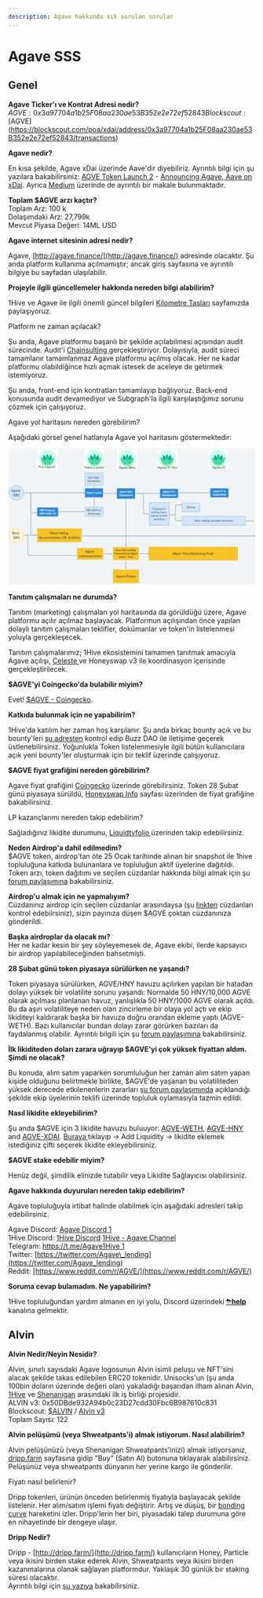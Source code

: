```yaml
---
description: Agave hakkında sık sorulan sorular
---
```


# Agave SSS

## Genel

**Agave Ticker'ı ve Kontrat Adresi nedir?**  
$AGVE: 0x3a97704a1b25F08aa230ae53B352e2e72ef52843  
Blockscout: [$AGVE](https://blockscout.com/poa/xdai/address/0x3a97704a1b25F08aa230ae53B352e2e72ef52843/transactions)

**Agave nedir?**

En kısa şekilde, Agave xDai üzerinde Aave'dir diyebiliriz. Ayrıntılı bilgi için şu yazılara bakabilirsiniz: [AGVE Token Launch 2](https://forum.1hive.org/t/ag-token-launch/2108) - [Announcing Agave, Aave on xDai](https://forum.1hive.org/t/announcing-agaave-aave-on-xdai/1792). Ayrıca [Medium](https://medium.com/agavetr/agaveyi-tan%C4%B1yal%C4%B1m-bc1c5a989053) üzerinde de ayrıntılı bir makale bulunmaktadır.

**Toplam $AGVE arzı kaçtır?**  
Toplam Arz: 100 k  
Dolaşımdaki Arz: 27,799k  
Mevcut Piyasa Değeri: 14ML USD

**Agave internet sitesinin adresi nedir?**

Agave, [http://agave.finance/](http://agave.finance/) adresinde olacaktır. Şu anda platform kullanıma açılmamıştır; ancak giriş sayfasına ve ayrıntılı bilgiye bu sayfadan ulaşılabilir.

**Projeyle ilgili güncellemeler hakkında nereden bilgi alabilirim?**

1Hive ve Agave ile ilgili önemli güncel bilgileri [Kilometre Taşları](../projects/1hive-updates.md) sayfamızda paylaşıyoruz.

Platform ne zaman açılacak?

Şu anda, Agave platformu başarılı bir şekilde açılabilmesi açısından audit sürecinde. Audit'i [Chainsulting ](https://chainsulting.de/)gerçekleştiriyor. Dolayısıyla, audit süreci tamamlanır tamamlanmaz Agave platformu açılmış olacak. Her ne kadar platformu olabildiğince hızlı açmak istesek de aceleye de getirmek istemiyoruz.

Şu anda, front-end için kontratları tamamlayıp bağlıyoruz. Back-end konusunda audit devamediyor ve Subgraph'la ilgili karşılaştığımız sorunu çözmek için çalışıyoruz.

Agave yol haritasını nereden görebilirim?

Aşağıdaki görsel genel hatlarıyla Agave yol haritasını göstermektedir:

![Agave Yol Haritas&#x131;](../.gitbook/assets/image%20%284%29%20%282%29%20%282%29%20%282%29%20%282%29.png)

**Tanıtım çalışmaları ne durumda?**

Tanıtım \(marketing\) çalışmaları yol haritasında da görüldüğü üzere, Agave platformu açılır açılmaz başlayacak. Platformun açılışından önce yapılan dolaylı tanıtım çalışmaları teklifler, dokümanlar ve token'in listelenmesi yoluyla gerçekleşecek.

Tanıtım çalışmalarımız; 1Hive ekosistemini tamamen tanıtmak amacıyla Agave açılışı, [Celeste ](https://1hive.gitbook.io/celeste/)ve Honeyswap v3 ile koordinasyon içerisinde gerçekleştirilecek.

**$AGVE'yi Coingecko'da bulabilir miyim?**

Evet! [$AGVE - Coingecko](https://www.coingecko.com/en/coins/agave-token).

**Katkıda bulunmak için ne yapabilirim?**

1Hive'da katılım her zaman hoş karşılanır. Şu anda birkaç bounty açık ve bu bounty'leri [şu adresten](https://www.notion.so/3e13ef2a5d614a828b684640af2212b4?v=20b21ead637341faa87416b85202b584) kontrol edip Buzz DAO ile iletişime geçerek üstlenebilirsiniz. Yoğunlukla Token listelenmesiyle ilgili bütün kullanıcılara açık yeni bounty'ler oluşturmak için bir teklif üzerinde çalışıyoruz.

**$AGVE fiyat grafiğini nereden görebilirim?**

Agave fiyat grafiğini [Coingecko](https://www.coingecko.com/en/coins/agave-token) üzerinde görebilirsiniz. Token 28 Şubat günü piyasaya sürüldü, [Honeyswap Info](https://info.honeyswap.org/token/0x3a97704a1b25f08aa230ae53b352e2e72ef52843) sayfası üzerinden de fiyat grafiğine bakabilirsiniz.

LP kazançlarımı nereden takip edebilirim?

Sağladığınız likidite durumunu, [Liquidtyfolio ](https://www.liquidityfolio.com/)üzerinden takip edebilirsiniz.

**Neden Airdrop'a dahil edilmedim?**  
$AGVE token, airdrop'tan öte 25 Ocak tarihinde alınan bir snapshot ile 1hive topluluğuna katkıda bulunanlara ve topluluğun aktif üyelerine dağıtıldı. Token arzı, token dağıtımı ve seçilen cüzdanlar hakkında bilgi almak için şu [forum paylaşımına](https://forum.1hive.org/t/agave-contributor-distribution-announcement/2373) bakabilirsiniz.

**Airdrop'u almak için ne yapmalıyım?**  
Cüzdanınız airdrop için seçilen cüzdanlar arasındaysa \(şu [linkten](https://pastebin.com/hjYcbK1k) cüzdanları kontrol edebilrsiniz\), sizin payınıza düşen $AGVE çoktan cüzdanınıza gönderildi.

**Başka airdroplar da olacak mı?**  
Her ne kadar kesin bir şey söyleyemesek de, Agave ekibi, ilerde kapsayıcı bir airdrop yapılabileceğinden bahsetmişti.

**28 Şubat günü token piyasaya sürülürken ne yaşandı?**

Token piyasaya sürülürken, AGVE/HNY havuzu açılırken yapılan bir hatadan dolayı yüksek bir volatilite sorunu yaşandı: Normalde 50 HNY/10,000 AGVE olarak açılması planlanan havuz, yanlışlıkla 50 HNY/1000 AGVE olarak açıldı. Bu da aşırı volatiliteye neden olan zincirleme bir olaya yol açtı ve ekip likiditeyi kaldırarak başka bir havuza doğru orandan ekleme yaptı \(AGVE-WETH\). Bazı kullanıcılar bundan dolayı zarar görürken bazıları da faydalanmış olabilir. Ayrıntılı bilgili için şu [forum paylaşımına](https://forum.1hive.org/t/reflection-on-the-agave-launch/2517) bakabilirsiniz. 

**İlk likiditeden doları zarara uğrayıp $AGVE'yi çok yüksek fiyattan aldım. Şimdi ne olacak?**

Bu konuda, alım satım yaparken sorumluluğun her zaman alım satım yapan kişide olduğunu belirtmekle birlikte, $AGVE'de yaşanan bu volatiliteden yüksek derecede etkilenenlerin zararları [şu forum paylaşımında](https://forum.1hive.org/t/agave-reparations-proposal/2822) açıklandığı şekilde ekip üyelerinin teklifi üzerinde topluluk oylamasıyla tazmin edildi.

**Nasıl likidite ekleyebilirim?**

Şu anda $AGVE için 3 likidite havuzu buluuyor: [AGVE-WETH](https://info.honeyswap.org/pair/0xeba7cc57e6f745b8d5cab829e07346c65393d78e), [AGVE-HNY](https://info.honeyswap.org/pair/0x50a4867aee9cafd6ddc84de3ce59df027cb29084) and [AGVE-XDAI](https://info.honeyswap.org/pair/0x0e3e9cceb13c9f8c6faf7a0f00f872d6291630de). [Buraya ](https://app.honeyswap.org/#/pool)tıklayıp → Add Liquidity → likidite eklemek istediğiniz çifti seçerek likidite ekleyebilirsiniz.

**$AGVE stake edebilir miyim?**

Henüz değil, şimdilik elinizde tutabilir veya Likidite Sağlayıcısı olabilirsiniz.

**Agave hakkında duyuruları nereden takip edebilirim?**

Agave topluluğuyla irtibat halinde olabilmek için aşağıdaki adresleri takip edebilirsiniz.

Agave Discord: [Agave Discord 1](https://discord.com/channels/816889381737725963/816889382850134027)  
1Hive Discord: [1Hive Discord](https://discord.com/invite/xTZjbRjc8t) [1Hive - Agave Channel](https://discord.com/channels/698287700834517064/813823983120023583)  
Telegram: [https://t.me/Agave1Hive 1](https://t.me/Agave1Hive)  
Twitter: [https://twitter.com/Agave\_lending](https://twitter.com/Agave_lending)  
Reddit: [https://www.reddit.com/r/AGVE/](https://www.reddit.com/r/AGVE/)

**Soruma cevap bulamadım. Ne yapabilirim?**

1Hive topluluğundan yardım almanın en iyi yolu, Discord üzerindeki [⛈**help**](https://discord.gg/3AjG7XvRJZ) kanalına gelmektir.

## Alvin 

**Alvin Nedir/Neyin Nesidir?**

Alvin, sınırlı sayısdaki Agave logosunun Alvin isimli peluşu ve NFT'sini alacak şekilde takas edilebilen ERC20 tokenidir. Unisocks'un \(şu anda 100bin doların üzerinde değeri olan\) yakaladığı başarıdan ilham alınan Alvin, [1Hive](https://1hive.org/) ve [Shenanigan](https://she.energy/) arasındaki ilk iş birliği projesidir.  
ALVIN v3: 0x50DBde932A94b0c23D27cdd30Fbc6B987610c831  
Blockscout: [$ALVIN](https://blockscout.com/poa/xdai/address/0x50DBde932A94b0c23D27cdd30Fbc6B987610c831/transactions) / [Alvin v3](https://info.honeyswap.org/token/0x50dbde932a94b0c23d27cdd30fbc6b987610c831)  
Toplam Sayısı: 122

**Alvin pelüşümü \(veya Shweatpants'i\) almak istiyorum. Nasıl alabilirim?**

Alvin pelüşünüzü \(veya Shenanigan Shweatpants'inizi\) almak istiyorsanız, [dripp.farm](https://www.dripp.farm/) sayfasına gidip "Buy" \(Satın Al\) butonuna tıklayarak alabilirsiniz. Pelüşünüz veya shweatpants dünyanın her yerine kargo ile gönderilir.

Fiyatı nasıl belirlenir?

Dripp tokenleri, ürünün önceden belirlenmiş fiyatıyla başlayacak şekilde listelenir. Her alım/satım işlemi fiyatı değiştirir. Artış ve düşüş, bir [bonding curve](https://blog.relevant.community/bonding-curves-in-depth-intuition-parametrization-d3905a681e0a) hareketini izler. Dripp'lerin her biri, piyasadaki talep durumuna göre en nihayetinde bir dengeye ulaşır.

**Dripp Nedir?**

Dripp - [http://dripp.farm/](http://dripp.farm/) kullanıcıların Honey, Particle veya ikisini birden stake ederek Alvin, Shweatpants veya ikisini birden kazanmalarına olanak sağlayan platformdur. Yaklaşık 30 günlük bir staking süresi olacaktır.   
Ayrıntılı bilgi için [şu yazıya](https://medium.com/frst/money-laundry-the-rise-of-the-crypto-sock-market-f979aafc3796) bakabilirsiniz.

